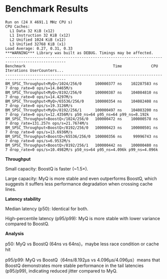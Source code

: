# Benchmark Results

```
Run on (24 X 4691.1 MHz CPU s)
CPU Caches:
  L1 Data 32 KiB (x12)
  L1 Instruction 32 KiB (x12)
  L2 Unified 1024 KiB (x12)
  L3 Unified 32768 KiB (x1)
Load Average: 0.27, 0.31, 0.33
***WARNING*** Library was built as DEBUG. Timings may be affected.
-------------------------------------------------------------------------------------------------
Benchmark                                       Time             CPU   Iterations UserCounters...
-------------------------------------------------------------------------------------------------
BM_SPSC_Throughput<MyQ>/1024/256/0      100000377 ns    102287583 ns            7 drop_rate=0 ops/s=14.0465M/s
BM_SPSC_Throughput<MyQ>/8192/256/0      100000387 ns    104084810 ns            7 drop_rate=0 ops/s=14.4297M/s
BM_SPSC_Throughput<MyQ>/65536/256/0     100000354 ns    104082408 ns            7 drop_rate=0 ops/s=19.3126M/s
BM_SPSC_Throughput<MyQ>/8192/256/1      100000497 ns    104083200 ns            7 drop_rate=0 ops/s=12.4356M/s p50_ns=64 p95_ns=64 p99_ns=8.192k
BM_SPSC_Throughput<BoostQ>/1024/256/0   100000472 ns    100000578 ns            7 drop_rate=131.257n ops/s=21.7674M/s
BM_SPSC_Throughput<BoostQ>/8192/256/0   100000423 ns    100000501 ns            7 drop_rate=0 ops/s=13.6936M/s
BM_SPSC_Throughput<BoostQ>/65536/256/0  100000356 ns     99996743 ns            7 drop_rate=0 ops/s=6.9532M/s
BM_SPSC_Throughput<BoostQ>/8192/256/1   100000442 ns    100000480 ns            7 drop_rate=0 ops/s=10.4982M/s p50_ns=64 p95_ns=4.096k p99_ns=4.096k
```

**Throughput**

Small capacity: BoostQ is faster (~1.5×).

Large capacity: MyQ is more stable and even outperforms BoostQ, which suggests it suffers less performance degradation when crossing cache lines.

**Latency stability**

Median latency (p50): Identical for both.

High-percentile latency (p95/p99): MyQ is more stable with lower variance compared to BoostQ.

**Analysis**

p50: MyQ vs BoostQ (64ns vs 64ns)，maybe less race condition or cache hit

p95/p99: MyQ vs BoostQ（64ns/8.192μs vs 4.096μs/4.096μs）means that BoostQ demonstrates more stable performance in the tail latencies (p95/p99), indicating reduced jitter compared to MyQ.